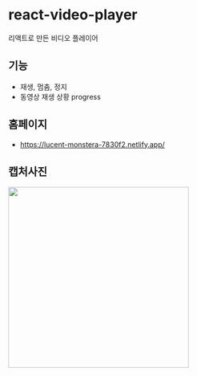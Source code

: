 # react-video-player
리액트로 만든 비디오 플레이어
## 기능
- 재생, 멈춤, 정지
- 동영상 재생 상황 progress
## 홈페이지
- https://lucent-monstera-7830f2.netlify.app/
## 캡처사진
<Img width="360px" src="https://github.com/YOUNGEUN100/react-video-player/assets/121986519/72f744a3-f15b-47e2-b29a-96696495f15e" />
